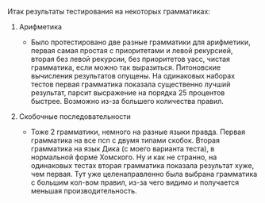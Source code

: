 Итак результаты тестирования на некоторых грамматиках: 
1. Арифметика
    * Было протестировано две разные грамматики для арифметики, первая самая простая с приоритетами и левой рекурсией, вторая без левой рекурсии, без приоритетов yacc, чистая грамматика, если можно так выразиться. Питоновские вычисления результатов опущены. На одинаковых наборах тестов первая грамматика показала существенно лучший результат, парсит высражение на порядка 25 процентов быстрее. Возможно из-за большего количества правил.

2. Скобочные последовательности
    * Тоже 2 грамматики, немного на разные языки правда. Первая грамматика на все псп с двумя типами скобок. Вторая грамматика на язык Дика (с моего варианта теста), в нормальной форме Хомского. Ну и как не странно, на одинаковых тестах вторая грамматика показала результат хуже, чем первая. Тут уже целенаправленно была выбрана грамматика с большим кол-вом правил, из-за чего видимо и получается меньшая производительность.